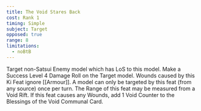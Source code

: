 ```yaml
---
title: The Void Stares Back
cost: Rank 1
timing: Simple
subject: Target
opposed: true
range: 8
limitations:
  - noBtB
---
```

Target non-Satsui Enemy model which has LoS to this model.
Make a Success Level 4 Damage Roll on the Target model.
Wounds caused by this Ki Feat ignore [[Armour]].
A model can only be targeted by this feat (from any source) once per turn.
The Range of this feat may be measured from a Void Rift.
If this feat causes any Wounds, add 1 Void Counter to the Blessings of the Void Communal Card.